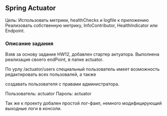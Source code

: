 ## Spring Actuator
Цель: Использовать метрики, healthChecks и logfile к приложению
      Реализовать собственную метрику, InfoContributor, HealthIndicator или Endpoint.
      
### Описание задания
Взяв за основу задание HW12, добавлен стартер актуатора. Выполнена реализация своего endPoint, в папке actuator.

По урлу /actuator/users специальный пользователь имеет возможность редактировать всех пользовалей, а также 

создавать пользователя с правами администратора.

Пользователь: actuator
Пароль: actuator

Так же к проекту добален простой лог-фаил, немного модифицирующий выходные логи в консоли.
